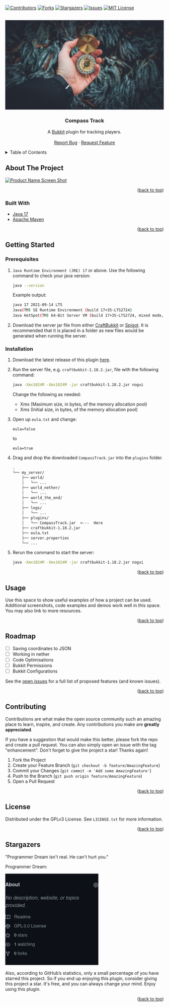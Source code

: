 <div id="top"></div>

<!-- PROJECT SHIELDS -->

[![Contributors][contributors-shield]][contributors-url]
[![Forks][forks-shield]][forks-url]
[![Stargazers][stars-shield]][stars-url]
[![Issues][issues-shield]][issues-url]
[![MIT License][license-shield]][license-url]

<!-- PROJECT LOGO -->
<br />
<div align="center">
  <a href="https://github.com/Agrotir/CompassTrack">
    <img src="https://github.com/Agrotir/CompassTrack/raw/master/images/compass.jpg" alt="Logo">
  </a>

<h3 align="center">Compass Track</h3>

  <p align="center">
    A <a href="https://dev.bukkit.org" target="_blank">Bukkit</a> plugin for tracking players.
    <br />
    <br />
    <a href="https://github.com/Agrotir/CompassTrack/issues">Report Bug</a>
    ·
    <a href="https://github.com/Agrotir/CompassTrack/issues">Request Feature</a>
  </p>
</div>

<!-- TABLE OF CONTENTS -->
<details>
  <summary>Table of Contents</summary>
  <ol>
    <li>
      <a href="#about-the-project">About The Project</a>
      <ul>
        <li><a href="#built-with">Built With</a></li>
      </ul>
    </li>
    <li>
      <a href="#getting-started">Getting Started</a>
      <ul>
        <li><a href="#prerequisites">Prerequisites</a></li>
        <li><a href="#installation">Installation</a></li>
      </ul>
    </li>
    <li><a href="#usage">Usage</a></li>
    <li><a href="#roadmap">Roadmap</a></li>
    <li><a href="#contributing">Contributing</a></li>
    <li><a href="#license">License</a></li>
    <li><a href="#stargazers">Stargazers</a></li>
  </ol>
</details>

<!-- ABOUT THE PROJECT -->

## About The Project

[![Product Name Screen Shot][product-screenshot]](https://example.com)

<p align="right">(<a href="#top">back to top</a>)</p>

### Built With

- [Java 17](https://www.oracle.com/java/)
- [Apache Maven](https://maven.apache.org/)

<p align="right">(<a href="#top">back to top</a>)</p>

<!-- GETTING STARTED -->

## Getting Started

### Prerequisites

1. `Java Runtime Environment (JRE) 17` or above. Use the following command to check your java version:

   ```sh
   java --version
   ```

   Example output:

   ```sh
   java 17 2021-09-14 LTS
   Java(TM) SE Runtime Environment (build 17+35-LTS2724)
   Java HotSpot(TM) 64-Bit Server VM (build 17+35-LTS2724, mixed mode, sharing)
   ```

2. Download the server jar file from either [CraftBukkit](https://getbukkit.org/download/craftbukkit) or [Spigot](https://getbukkit.org/download/spigot). It is recommended that it is placed in a folder as new files would be generated when running the server.

### Installation

1.  Download the latest release of this plugin [here](https://github.com/Agrotir/CompassTrack/releases).
2.  Run the server file, e.g. `craftbukkit-1.18.2.jar`, file with the following command:
    ```sh
    java -Xmx1024M -Xms1024M -jar craftbukkit-1.18.2.jar nogui
    ```
    Change the following as needed:
    - Xmx (Maximum size, in bytes, of the memory allocation pool)
    - Xms (Initial size, in bytes, of the memory allocation pool)
3.  Open up `eula.txt` and change:

    ```
    eula=false
    ```

    to

    ```
    eula=true
    ```

4.  Drag and drop the downloaded `CompassTrack.jar` into the `plugins` folder.

    ```
    .
    └── my_server/
        ├── world/
        │   └── ...
        ├── world_nether/
        │   └── ...
        ├── world_the_end/
        │   └── ...
        ├── logs/
        │   └── ...
        ├── plugins/
        │   └── CompassTrack.jar  <---  Here
        ├── craftbukkit-1.18.2.jar
        ├── eula.txt
        ├── server.properties
        └── ...
    ```

5.  Rerun the command to start the server:

    ```sh
    java -Xmx1024M -Xms1024M -jar craftbukkit-1.18.2.jar nogui
    ```

<p align="right">(<a href="#top">back to top</a>)</p>

<!-- USAGE EXAMPLES -->

## Usage

Use this space to show useful examples of how a project can be used. Additional screenshots, code examples and demos work well in this space. You may also link to more resources.

<p align="right">(<a href="#top">back to top</a>)</p>

<!-- ROADMAP -->

## Roadmap

- [ ] Saving coordinates to JSON
- [ ] Working in nether
- [ ] Code Optimisations
- [ ] Bukkit Permissions
- [ ] Bukkit Configurations

See the [open issues](https://github.com/Agrotir/CompassTrack/issues) for a full list of proposed features (and known issues).

<p align="right">(<a href="#top">back to top</a>)</p>

<!-- CONTRIBUTING -->

## Contributing

Contributions are what make the open source community such an amazing place to learn, inspire, and create. Any contributions you make are **greatly appreciated**.

If you have a suggestion that would make this better, please fork the repo and create a pull request. You can also simply open an issue with the tag "enhancement".
Don't forget to give the project a star! Thanks again!

1. Fork the Project
2. Create your Feature Branch (`git checkout -b feature/AmazingFeature`)
3. Commit your Changes (`git commit -m 'Add some AmazingFeature'`)
4. Push to the Branch (`git push origin feature/AmazingFeature`)
5. Open a Pull Request

<p align="right">(<a href="#top">back to top</a>)</p>

<!-- LICENSE -->

## License

Distributed under the GPLv3 License. See `LICENSE.txt` for more information.

<p align="right">(<a href="#top">back to top</a>)</p>

<!-- lmao jk up to you -->

## Stargazers

<p>"Programmer Dream isn't real. He can't hurt you."</p>

<p>Programmer Dream:</p>

<img src="https://github.com/Agrotir/CompassTrack/raw/master/images/statistics.png" alt="statistics">

Also, according to GitHub’s statistics, only a small percentage of you have starred this project. So if you end up enjoying this plugin, consider giving this project a star. It's free, and you can always change your mind. Enjoy using this plugin.

<p align="right">(<a href="#top">back to top</a>)</p>

<!-- MARKDOWN LINKS & IMAGES -->
<!-- https://www.markdownguide.org/basic-syntax/#reference-style-links -->

[contributors-shield]: https://img.shields.io/github/contributors/github_username/repo_name.svg?style=for-the-badge
[contributors-url]: https://github.com/Agrotir/CompassTrack/graphs/contributors
[forks-shield]: https://img.shields.io/github/forks/github_username/repo_name.svg?style=for-the-badge
[forks-url]: https://github.com/Agrotir/CompassTrack/network/members
[stars-shield]: https://img.shields.io/github/stars/github_username/repo_name.svg?style=for-the-badge
[stars-url]: https://github.com/Agrotir/CompassTrack/stargazers
[issues-shield]: https://img.shields.io/github/issues/github_username/repo_name.svg?style=for-the-badge
[issues-url]: https://github.com/Agrotir/CompassTrack/issues
[license-shield]: https://img.shields.io/github/license/github_username/repo_name.svg?style=for-the-badge
[license-url]: https://github.com/Agrotir/CompassTrack/blob/master/LICENSE.txt
[product-screenshot]: images/screenshot.png
